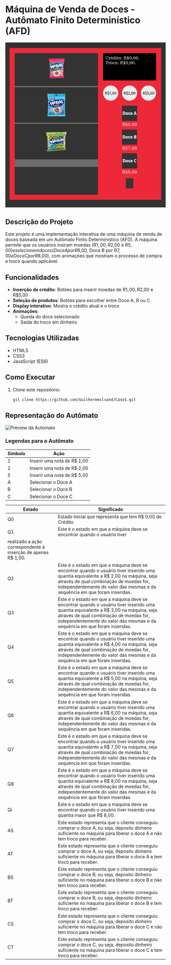 # Máquina de Venda de Doces - Autômato Finito Determinístico (AFD)

![Preview da Máquina](readme/Case1.png) <!-- Adicione uma imagem de preview se disponível -->

## Descrição do Projeto

Este projeto é uma implementação interativa de uma máquina de venda de doces baseada em um Autômato Finito Determinístico (AFD). A máquina permite que os usuários insiram moedas (R$1,00, R$2,00 e R$5,00) e selecionem doces (Doce A por R$6,00, Doce B por R$7,00 e Doce C por R$8,00), com animações que mostram o processo de compra e troco quando aplicável.

## Funcionalidades

- **Inserção de crédito**: Botões para inserir moedas de R$1,00, R$2,00 e R$5,00
- **Seleção de produtos**: Botões para escolher entre Doce A, B ou C
- **Display interativo**: Mostra o crédito atual e o troco
- **Animações**:
  - Queda do doce selecionado
  - Saída do troco em dinheiro

## Tecnologias Utilizadas

- HTML5
- CSS3
- JavaScript (ES6)

## Como Executar

1. Clone este repositório:
   ```bash
   git clone https://github.com/Guilhermeslsand/Case1.git
   
## Representação do Autômato
![Preview da Automato](readme/Automato_Case_1.png)

### Legendas para o Autômato
| Símbolo | Ação                     |
|---------|--------------------------|
| 1       | Inserir uma nota de R$ 1,00 |
| 2       | Inserir uma nota de R$ 2,00 |
| 5       | Inserir uma nota de R$ 5,00 |
| A       | Selecionar o Doce A      |
| B       | Selecionar o Doce B      |
| C       | Selecionar o Doce C      |

| Estado | Significado  |
|---------|--------------------------|
|Q0|Estado Inicial que representa que tem R$ 0,00 de Crédito.|
|Q1|Este é o estado em que a máquina deve se encontrar quando o usuário tiver
realizado a ação correspondente à inserção de apenas R$ 1,00.|
|Q2|Este é o estado em que a máquina deve se encontrar quando o usuário tiver inserido uma quantia equivalente a R$ 2,00 na máquina, seja através de qual combinação de moedas for, independentemente do valor das mesmas e da sequência em que foram inseridas.|
|Q3|Este é o estado em que a máquina deve se encontrar quando o usuário tiver inserido uma quantia equivalente a R$ 3,00 na máquina, seja através de qual combinação de moedas for, independentemente do valor das mesmas e da sequência em que foram inseridas.|
|Q4|Este é o estado em que a máquina deve se encontrar quando o usuário tiver inserido uma quantia equivalente a R$ 4,00 na máquina, seja através de qual combinação de moedas for, independentemente do valor das mesmas e da sequência em que foram inseridas.|
|Q5|Este é o estado em que a máquina deve se encontrar quando o usuário tiver inserido uma quantia equivalente a R$ 5,00 na máquina, seja através de qual combinação de moedas for, independentemente do valor das mesmas e da sequência em que foram inseridas.|
|Q6|Este é o estado em que a máquina deve se encontrar quando o usuário tiver inserido uma quantia equivalente a R$ 6,00 na máquina, seja através de qual combinação de moedas for, independentemente do valor das mesmas e da sequência em que foram inseridas.|
|Q7|Este é o estado em que a máquina deve se encontrar quando o usuário tiver inserido uma quantia equivalente a R$ 7,00 na máquina, seja através de qual combinação de moedas for, independentemente do valor das mesmas e da sequência em que foram inseridas.|
|Q8|Este é o estado em que a máquina deve se encontrar quando o usuário tiver inserido uma quantia equivalente a R$ 8,00 na máquina, seja através de qual combinação de moedas for, independentemente do valor das mesmas e da sequência em que foram inseridas.|
|Qi|Este é o estado em que a máquina deve se encontrar quando o usuário tiver inserido uma quantia maior que R$ 8,00.|
|AS|Este estado representa que o cliente conseguiu comprar o doce A, ou seja, deposito dinheiro suficiente no máquina para liberar o doce A e não tem troco para receber.|
|AT|Este estado representa que o cliente conseguiu comprar o doce A, ou seja, deposito dinheiro suficiente no máquina para liberar o doce A e tem troco para receber.|
|BS|Este estado representa que o cliente conseguiu comprar o doce B, ou seja, deposito dinheiro suficiente no máquina para liberar o doce B e não tem troco para receber.|
|BT|Este estado representa que o cliente conseguiu comprar o doce B, ou seja, deposito dinheiro suficiente no máquina para liberar o doce B e tem troco para receber.|
|CS|Este estado representa que o cliente conseguiu comprar o doce C, ou seja, deposito dinheiro suficiente no máquina para liberar o doce C e não tem troco para receber.|
|CT|Este estado representa que o cliente conseguiu comprar o doce C, ou seja, deposito dinheiro suficiente no máquina para liberar o doce C e tem troco para receber.|
